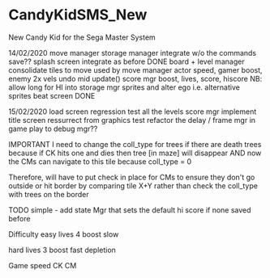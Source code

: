 # CandyKidSMS_New
New Candy Kid for the Sega Master System


14/02/2020
move manager
storage manager integrate w/o the commands save??
splash screen integrate as before			DONE
board + level manager consolidate tiles to move		used by move manager
actor speed, gamer boost, enemy 2x vels
undo mid update()
score mgr	boost, lives, score, hiscore
NB: allow long for HI into storage mgr
sprites and alter ego	i.e. alternative sprites
beat screen						DONE


15/02/2020
load screen	regression test all the levels
score mgr implement
title screen ressurrect from graphics test
refactor the delay / frame mgr in game play to debug mgr??

IMPORTANT
I need to change the coll_type for trees if there are death trees
because if CK hits one and dies then tree [in maze] will disappear
AND now the CMs can navigate to this tile because coll_type = 0

Therefore, will have to put check in place for CMs to ensure they
don't go outside or hit border by comparing tile X+Y rather than
check the coll_type with trees on the border


TODO
simple - add state Mgr that sets the default hi score if none saved before

Difficulty
easy
lives	4
boost	slow

hard
lives	3
boost	fast depletion


Game speed
CK
CM